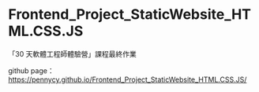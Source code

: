 # Frontend_Project_StaticWebsite_HTML.CSS.JS
「30 天軟體工程師體驗營」課程最終作業

github page：https://pennycy.github.io/Frontend_Project_StaticWebsite_HTML.CSS.JS/